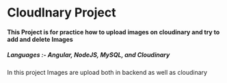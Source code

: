 <h1>CloudInary Project</h1>

<h4>This Project is for practice how to upload images on cloudinary and try to add and delete Images</h4>

<h5>Languages :- Angular, NodeJS, MySQL, and Cloudinary</h5>

In this project Images are upload both in backend as well as cloudinary